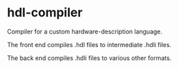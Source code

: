 
# hdl-compiler

Compiler for a custom hardware-description language.

The front end compiles .hdl files to intermediate .hdli files.

The back end compiles .hdli files to various other formats.
